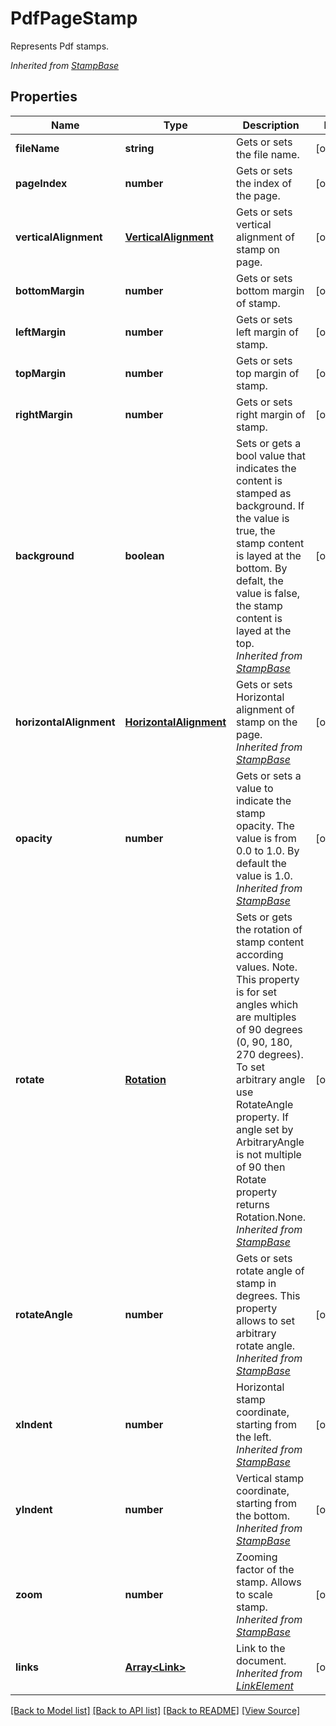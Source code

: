 ﻿# PdfPageStamp
Represents Pdf stamps.

*Inherited from [StampBase](StampBase.md)*
## Properties
Name | Type | Description | Notes
------------ | ------------- | ------------- | -------------
**fileName** | **string** | Gets or sets the file name. | [optional]
**pageIndex** | **number** | Gets or sets the index of the page. | [optional]
**verticalAlignment** | [**VerticalAlignment**](VerticalAlignment.md) | Gets or sets vertical alignment of stamp on page. | [optional]
**bottomMargin** | **number** | Gets or sets bottom margin of stamp. | [optional]
**leftMargin** | **number** | Gets or sets left margin of stamp. | [optional]
**topMargin** | **number** | Gets or sets top margin of stamp. | [optional]
**rightMargin** | **number** | Gets or sets right margin of stamp. | [optional]
**background** | **boolean** | Sets or gets a bool value that indicates the content is stamped as background. If the value is true, the stamp content is layed at the bottom. By defalt, the value is false, the stamp content is layed at the top.<br />*Inherited from [StampBase](StampBase.md)* | [optional]
**horizontalAlignment** | [**HorizontalAlignment**](HorizontalAlignment.md) | Gets or sets Horizontal alignment of stamp on the page. <br />*Inherited from [StampBase](StampBase.md)* | [optional]
**opacity** | **number** | Gets or sets a value to indicate the stamp opacity. The value is from 0.0 to 1.0. By default the value is 1.0.<br />*Inherited from [StampBase](StampBase.md)* | [optional]
**rotate** | [**Rotation**](Rotation.md) | Sets or gets the rotation of stamp content according values. Note. This property is for set angles which are multiples of 90 degrees (0, 90, 180, 270 degrees). To set arbitrary angle use RotateAngle property. If angle set by ArbitraryAngle is not multiple of 90 then Rotate property returns Rotation.None.<br />*Inherited from [StampBase](StampBase.md)* | [optional]
**rotateAngle** | **number** | Gets or sets rotate angle of stamp in degrees. This property allows to set arbitrary rotate angle. <br />*Inherited from [StampBase](StampBase.md)* | [optional]
**xIndent** | **number** | Horizontal stamp coordinate, starting from the left.<br />*Inherited from [StampBase](StampBase.md)* | [optional]
**yIndent** | **number** | Vertical stamp coordinate, starting from the bottom.<br />*Inherited from [StampBase](StampBase.md)* | [optional]
**zoom** | **number** | Zooming factor of the stamp. Allows to scale stamp.<br />*Inherited from [StampBase](StampBase.md)* | [optional]
**links** | [**Array&lt;Link&gt;**](Link.md) | Link to the document.<br />*Inherited from [LinkElement](LinkElement.md)* | [optional]

[[Back to Model list]](../README.md#documentation-for-models) [[Back to API list]](../README.md#documentation-for-api-endpoints) [[Back to README]](../README.md) [[View Source]](../src/models/pdfPageStamp.ts)

